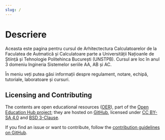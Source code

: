 ```yaml
---
slug: /
---
```


# Descriere

Aceasta este pagina pentru cursul de Arhitectectura Calculatoarelor de la Faculatea de Autmatică și Calculatoare parte a Universității Națioanle de Știință și Tehnologie Politehinca București (UNSTPB). Cursul are loc în anul 3 domeniu Ingineria Sistemelor seriile AA, AB și AC.

În meniu veți putea găsi informații despre regulament, notare, echipă, tutoriale, laboratoare și cursuri.

## Licensing and Contributing

The contents are open educational resources ([OER](https://en.wikipedia.org/wiki/Open_educational_resources)), part of the [Open Education Hub project](https://open-education-hub.github.io/);
they are hosted on [GitHub](https://github.com/open-education-hub/oer-template), licensed under [CC BY-SA 4.0](https://creativecommons.org/licenses/by-sa/4.0/) and [BSD 3-Clause](https://opensource.org/licenses/BSD-3-Clause).

If you find an issue or want to contribute, follow the [contribution guidelines on GitHub](https://github.com/open-education-hub/oer-template/blob/main/CONTRIBUTING.md).
